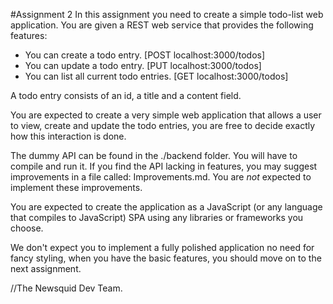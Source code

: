 #Assignment 2
In this assignment you need to create a simple todo-list web application.
You are given a REST web service that provides the following features:

- You can create a todo entry. [POST localhost:3000/todos]
- You can update a todo entry. [PUT localhost:3000/todos]
- You can list all current todo entries. [GET localhost:3000/todos]

A todo entry consists of an id, a title and a content field.

You are expected to create a very simple web application that allows a user to
view, create and update the todo entries, you are free to decide exactly how
this interaction is done.

The dummy API can be found in the ./backend folder. You will have to compile
and run it.
If you find the API lacking in features, you may suggest improvements in a file
called: Improvements.md. You are *not* expected to implement these improvements.

You are expected to create the application as a JavaScript (or any language
that compiles to JavaScript) SPA using any libraries or frameworks you choose.

We don't expect you to implement a fully polished application no need for fancy
styling, when you have the basic features, you should move on to the next assignment.

//The Newsquid Dev Team.
